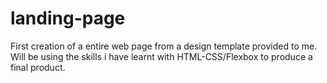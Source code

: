 # landing-page

First creation of a entire web page from a design template provided to me. Will be using the skills i have learnt with HTML-CSS/Flexbox to produce a final product.
